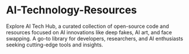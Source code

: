 # AI-Technology-Resources
Explore AI Tech Hub, a curated collection of open-source code and resources focused on AI innovations like deep fakes, AI art, and face swapping. A go-to library for developers, researchers, and AI enthusiasts seeking cutting-edge tools and insights.
